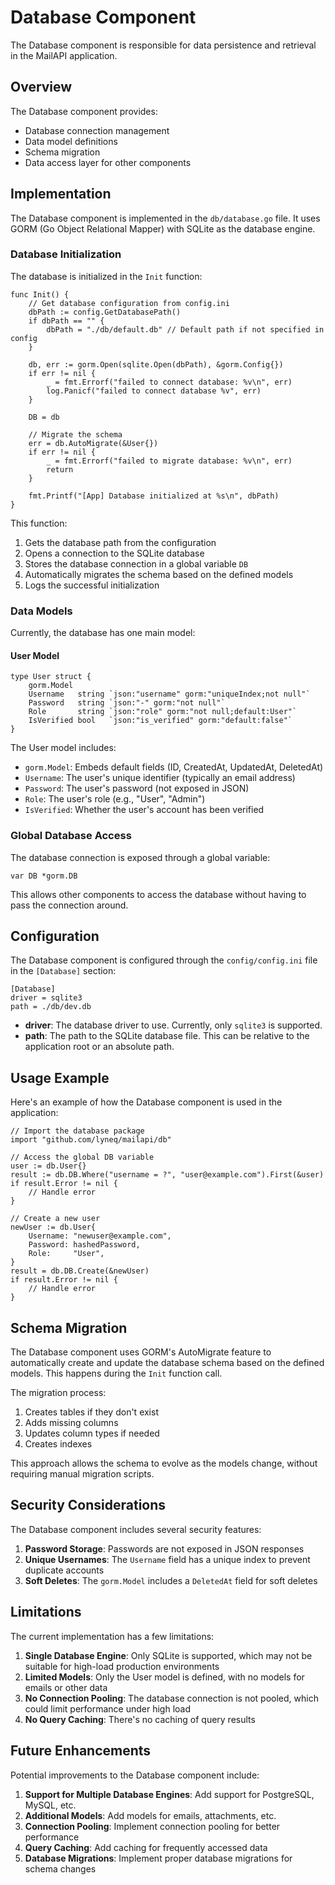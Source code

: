 # Database Component

The Database component is responsible for data persistence and retrieval in the MailAPI application.

## Overview

The Database component provides:
- Database connection management
- Data model definitions
- Schema migration
- Data access layer for other components

## Implementation

The Database component is implemented in the `db/database.go` file. It uses GORM (Go Object Relational Mapper) with SQLite as the database engine.

### Database Initialization

The database is initialized in the `Init` function:

```
func Init() {
    // Get database configuration from config.ini
    dbPath := config.GetDatabasePath()
    if dbPath == "" {
        dbPath = "./db/default.db" // Default path if not specified in config
    }

    db, err := gorm.Open(sqlite.Open(dbPath), &gorm.Config{})
    if err != nil {
        _ = fmt.Errorf("failed to connect database: %v\n", err)
        log.Panicf("failed to connect database %v", err)
    }

    DB = db

    // Migrate the schema
    err = db.AutoMigrate(&User{})
    if err != nil {
        _ = fmt.Errorf("failed to migrate database: %v\n", err)
        return
    }

    fmt.Printf("[App] Database initialized at %s\n", dbPath)
}
```

This function:
1. Gets the database path from the configuration
2. Opens a connection to the SQLite database
3. Stores the database connection in a global variable `DB`
4. Automatically migrates the schema based on the defined models
5. Logs the successful initialization

### Data Models

Currently, the database has one main model:

#### User Model

```
type User struct {
    gorm.Model
    Username   string `json:"username" gorm:"uniqueIndex;not null"`
    Password   string `json:"-" gorm:"not null"`
    Role       string `json:"role" gorm:"not null;default:User"`
    IsVerified bool   `json:"is_verified" gorm:"default:false"`
}
```

The User model includes:
- `gorm.Model`: Embeds default fields (ID, CreatedAt, UpdatedAt, DeletedAt)
- `Username`: The user's unique identifier (typically an email address)
- `Password`: The user's password (not exposed in JSON)
- `Role`: The user's role (e.g., "User", "Admin")
- `IsVerified`: Whether the user's account has been verified

### Global Database Access

The database connection is exposed through a global variable:

```
var DB *gorm.DB
```

This allows other components to access the database without having to pass the connection around.

## Configuration

The Database component is configured through the `config/config.ini` file in the `[Database]` section:

```
[Database]
driver = sqlite3
path = ./db/dev.db
```

- **driver**: The database driver to use. Currently, only `sqlite3` is supported.
- **path**: The path to the SQLite database file. This can be relative to the application root or an absolute path.

## Usage Example

Here's an example of how the Database component is used in the application:

```
// Import the database package
import "github.com/lyneq/mailapi/db"

// Access the global DB variable
user := db.User{}
result := db.DB.Where("username = ?", "user@example.com").First(&user)
if result.Error != nil {
    // Handle error
}

// Create a new user
newUser := db.User{
    Username: "newuser@example.com",
    Password: hashedPassword,
    Role:     "User",
}
result = db.DB.Create(&newUser)
if result.Error != nil {
    // Handle error
}
```

## Schema Migration

The Database component uses GORM's AutoMigrate feature to automatically create and update the database schema based on the defined models. This happens during the `Init` function call.

The migration process:
1. Creates tables if they don't exist
2. Adds missing columns
3. Updates column types if needed
4. Creates indexes

This approach allows the schema to evolve as the models change, without requiring manual migration scripts.

## Security Considerations

The Database component includes several security features:

1. **Password Storage**: Passwords are not exposed in JSON responses
2. **Unique Usernames**: The `Username` field has a unique index to prevent duplicate accounts
3. **Soft Deletes**: The `gorm.Model` includes a `DeletedAt` field for soft deletes

## Limitations

The current implementation has a few limitations:

1. **Single Database Engine**: Only SQLite is supported, which may not be suitable for high-load production environments
2. **Limited Models**: Only the User model is defined, with no models for emails or other data
3. **No Connection Pooling**: The database connection is not pooled, which could limit performance under high load
4. **No Query Caching**: There's no caching of query results

## Future Enhancements

Potential improvements to the Database component include:

1. **Support for Multiple Database Engines**: Add support for PostgreSQL, MySQL, etc.
2. **Additional Models**: Add models for emails, attachments, etc.
3. **Connection Pooling**: Implement connection pooling for better performance
4. **Query Caching**: Add caching for frequently accessed data
5. **Database Migrations**: Implement proper database migrations for schema changes